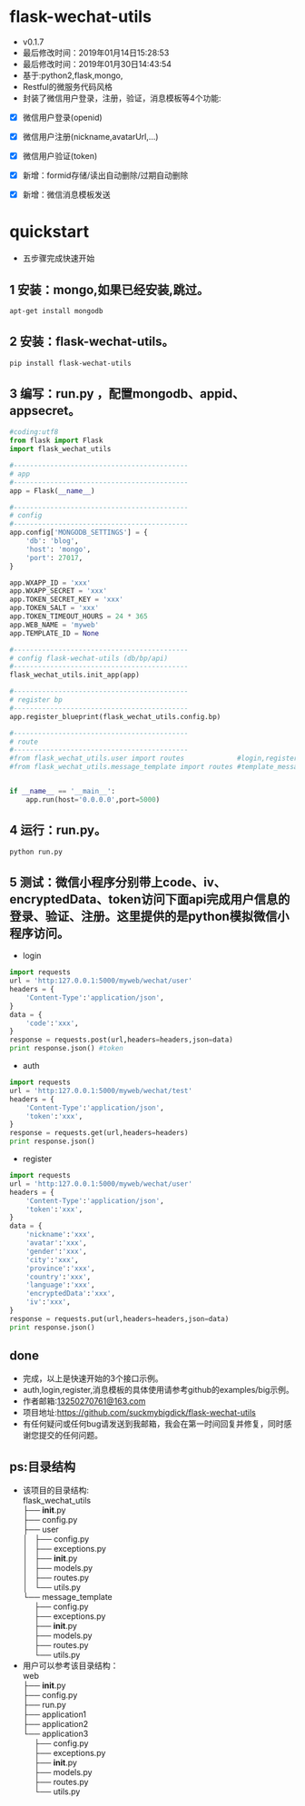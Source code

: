 
flask-wechat-utils
===================
* v0.1.7
* 最后修改时间：2019年01月14日15:28:53
* 最后修改时间：2019年01月30日14:43:54
* 基于:python2,flask,mongo,
* Restful的微服务代码风格
* 封装了微信用户登录，注册，验证，消息模板等4个功能:
- [x] 微信用户登录(openid)
- [x] 微信用户注册(nickname,avatarUrl,...)
- [x] 微信用户验证(token)
- [x] 新增：formid存储/读出自动删除/过期自动删除
- [x] 新增：微信消息模板发送




quickstart
===================
* 五步骤完成快速开始

1 安装：mongo,如果已经安装,跳过。
-------------------
```bash
apt-get install mongodb
```

2 安装：flask-wechat-utils。
-------------------
```bash
pip install flask-wechat-utils
```

3 编写：run.py ，配置mongodb、appid、appsecret。
-------------------
```python
#coding:utf8
from flask import Flask
import flask_wechat_utils

#-------------------------------------------
# app
#-------------------------------------------
app = Flask(__name__)

#-------------------------------------------
# config
#-------------------------------------------
app.config['MONGODB_SETTINGS'] = {
	'db': 'blog',
	'host': 'mongo',
	'port': 27017,
}

app.WXAPP_ID = 'xxx'
app.WXAPP_SECRET = 'xxx'
app.TOKEN_SECRET_KEY = 'xxx'
app.TOKEN_SALT = 'xxx'
app.TOKEN_TIMEOUT_HOURS = 24 * 365
app.WEB_NAME = 'myweb'
app.TEMPLATE_ID = None

#-------------------------------------------
# config flask-wechat-utils (db/bp/api)
#-------------------------------------------
flask_wechat_utils.init_app(app)

#-------------------------------------------
# register bp
#-------------------------------------------
app.register_blueprint(flask_wechat_utils.config.bp)

#-------------------------------------------
# route
#-------------------------------------------
#from flask_wechat_utils.user import routes				#login,register,auth，是本库的路由
#from flask_wechat_utils.message_template import routes	#template_message，是本库的路由


if __name__ == '__main__':
	app.run(host='0.0.0.0',port=5000)

```

4 运行：run.py。
-------------------
```bash
python run.py
```

5 测试：微信小程序分别带上code、iv、encryptedData、token访问下面api完成用户信息的登录、验证、注册。这里提供的是python模拟微信小程序访问。
-------------------
* login
```python
import requests
url = 'http:127.0.0.1:5000/myweb/wechat/user'
headers = {
	'Content-Type':'application/json',
}
data = {
	'code':'xxx',
}
response = requests.post(url,headers=headers,json=data)
print response.json() #token
```

* auth
```python
import requests
url = 'http:127.0.0.1:5000/myweb/wechat/test'
headers = {
	'Content-Type':'application/json',
	'token':'xxx',
}
response = requests.get(url,headers=headers)
print response.json()
```

* register
```python
import requests
url = 'http:127.0.0.1:5000/myweb/wechat/user'
headers = {
	'Content-Type':'application/json',
	'token':'xxx',
}
data = {
	'nickname':'xxx',
	'avatar':'xxx',
	'gender':'xxx',
	'city':'xxx',
	'province':'xxx',
	'country':'xxx',
	'language':'xxx',
	'encryptedData':'xxx',
	'iv':'xxx',
}
response = requests.put(url,headers=headers,json=data)
print response.json()
```

done
-------------------
* 完成，以上是快速开始的3个接口示例。
* auth,login,register,消息模板的具体使用请参考github的examples/big示例。
* 作者邮箱:13250270761@163.com
* 项目地址:https://github.com/suckmybigdick/flask-wechat-utils
* 有任何疑问或任何bug请发送到我邮箱，我会在第一时间回复并修复，同时感谢您提交的任何问题。

ps:目录结构
-------------------
* 该项目的目录结构:  
flask_wechat_utils  
├── __init__.py  
├── config.py  
├── user  
│   ├── config.py  
│   ├── exceptions.py  
│   ├── __init__.py  
│   ├── models.py  
│   ├── routes.py  
│   └── utils.py  
└── message_template  
     ├── config.py  
     ├── exceptions.py  
     ├── __init__.py  
     ├── models.py  
     ├── routes.py  
     └── utils.py  
* 用户可以参考该目录结构：  
web  
├── __init__.py  
├── config.py  
├── run.py  
├── application1  
├── application2  
└── application3  
     ├── config.py  
     ├── exceptions.py  
     ├── __init__.py  
     ├── models.py  
     ├── routes.py  
     └── utils.py  